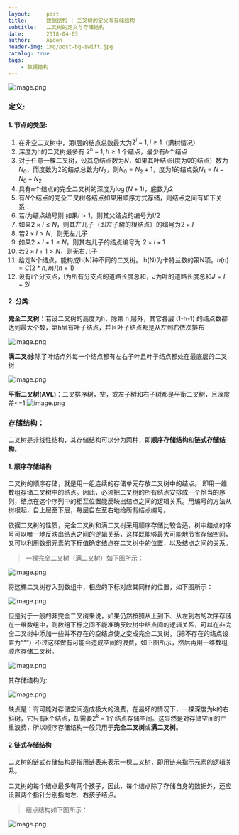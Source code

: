 ```yaml
---
layout:     post
title:      数据结构 | 二叉树的定义与存储结构
subtitle:   二叉树的定义与存储结构
date:       2018-04-03
author:     Aiden
header-img: img/post-bg-swift.jpg
catalog: true 			
tags:								
    - 数据结构
---
```


![image.png](https://upload-images.jianshu.io/upload_images/10402860-4de209e50c7fe8d8.png?imageMogr2/auto-orient/strip%7CimageView2/2/w/1240)

### 定义:


#### 1. 节点的类型:

1. 在非空二叉树中，第i层的结点总数最大为$2^{i}-1,i\ge1$（满树情况）
2. 深度为h的二叉树最多有 $2^h-1, h\ge1$ 个结点，最少有$h$个结点
3. 对于任意一棵二叉树，设其总结点数为$N$，如果其叶结点(度为0的结点）数为$N_0$，而度数为2的结点总数为$N_2$，则$N_0=N_2+1$，度为1的结点数$N_1=N-N_0-N_2$
4. 具有n个结点的完全二叉树的深度为$\log(N+1)$，底数为2
5. 有$N$个结点的完全二叉树各结点如果用顺序方式存储，则结点之间有如下关系：
6. 若$I$为结点编号则 如果$I\gt1$，则其父结点的编号为I/2
7. 如果$2×I \le N$，则其左儿子（即左子树的根结点）的编号为$2×I$
8. 若$2×I \gt N$，则无左儿子
9. 如果$2×I+1 \le N$，则其右儿子的结点编号为 $2×I+1$
10. 若$2×I+1 \gt N$，则无右儿子
11. 给定N个结点，能构成h(N)种不同的二叉树。 h(N)为卡特兰数的第N项。$h(n)=C(2*n,   n)/(n+1)$
12. 设有i个分支点，I为所有分支点的道路长度总和，J为叶的道路长度总和$J=I+2i$


#### 2. 分类:

**完全二叉树**：若设二叉树的高度为h，除第 h 层外，其它各层 (1-h-1) 的结点数都达到最大个数，第h层有叶子结点，并且叶子结点都是从左到右依次排布

![image.png](https://upload-images.jianshu.io/upload_images/10402860-5779558f6dda5899.png?imageMogr2/auto-orient/strip%7CimageView2/2/w/1240)

**满二叉树**:除了叶结点外每一个结点都有左右子叶且叶子结点都处在最底层的二叉树

![image.png](https://upload-images.jianshu.io/upload_images/10402860-ca62658e1b561bac.png?imageMogr2/auto-orient/strip%7CimageView2/2/w/1240)


**平衡二叉树(AVL)**：二叉排序树，空，或左子树和右子树都是平衡二叉树，且深度差<=1
![image.png](https://upload-images.jianshu.io/upload_images/10402860-dead1ccf873e826b.png?imageMogr2/auto-orient/strip%7CimageView2/2/w/1240)


### 存储结构：


二叉树是非线性结构，其存储结构可以分为两种，即**顺序存储结构**和**链式存储结构**。

#### 1. 顺序存储结构

二叉树的顺序存储，就是用一组连续的存储单元存放二叉树中的结点。
即用一维数组存储二叉树中的结点。因此，必须把二叉树的所有结点安排成一个恰当的序列，结点在这个序列中的相互位置能反映出结点之间的逻辑关系。用编号的方法从树根起，自上层至下层，每层自左至右地给所有结点编号。


依据二叉树的性质，完全二叉树和满二叉树采用顺序存储比较合适，树中结点的序号可以唯一地反映出结点之间的逻辑关系，这样既能够最大可能地节省存储空间，又可以利用数组元素的下标值确定结点在二叉树中的位置，以及结点之间的关系。

> 一棵完全二叉树（满二叉树）如下图所示：

![image.png](https://upload-images.jianshu.io/upload_images/10402860-82874d6844d24727.png?imageMogr2/auto-orient/strip%7CimageView2/2/w/1240)


将这棵二叉树存入到数组中，相应的下标对应其同样的位置，如下图所示：

![image.png](https://upload-images.jianshu.io/upload_images/10402860-7cde5c64157a8f76.png?imageMogr2/auto-orient/strip%7CimageView2/2/w/1240)

但是对于一般的非完全二叉树来说，如果仍然按照从上到下、从左到右的次序存储在一维数组中，则数组下标之间不能准确反映树中结点间的逻辑关系，可以在非完全二叉树中添加一些并不存在的空结点使之变成完全二叉树，（把不存在的结点设置为“^”）不过这样做有可能会造成空间的浪费，如下图所示，然后再用一维数组顺序存储二叉树。

![image.png](https://upload-images.jianshu.io/upload_images/10402860-bb0542f1975c3f73.png?imageMogr2/auto-orient/strip%7CimageView2/2/w/1240)

其存储结构为:

![image.png](https://upload-images.jianshu.io/upload_images/10402860-7ed7846398cd0b15.png?imageMogr2/auto-orient/strip%7CimageView2/2/w/1240)


缺点是：有可能对存储空间造成极大的浪费，在最坏的情况下，一棵深度为k的右斜树，它只有k个结点，却需要$2^k-1$个结点存储空间。这显然是对存储空间的严重浪费，所以顺序存储结构一般只用于**完全二叉树**或**满二叉树**。


#### 2.链式存储结构

 二叉树的链式存储结构是指用链表来表示一棵二叉树，即用链来指示元素的逻辑关系。

 二叉树的每个结点最多有两个孩子，因此，每个结点除了存储自身的数据外，还应设置两个指针分别指向左、右孩子结点。

 > 结点结构如下图所示：

 ![image.png](https://upload-images.jianshu.io/upload_images/10402860-d873bec75bece49c.png?imageMogr2/auto-orient/strip%7CimageView2/2/w/1240)
